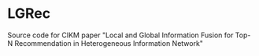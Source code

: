 # LGRec
Source code for CIKM paper "Local and Global Information Fusion for Top-N Recommendation in Heterogeneous Information Network"
